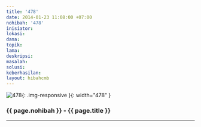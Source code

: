 ```yaml
---
title: '478'
date: 2014-01-23 11:08:00 +07:00
nohibah: '478'
inisiator:
lokasi:
dana:
topik:
lama:
deskripsi:
masalah:
solusi:
keberhasilan:
layout: hibahcmb
---
```


![478](/static/img/hibahcmb/478.png){: .img-responsive }{: width="478" }

### {{ page.nohibah }} - {{ page.title }}

---
